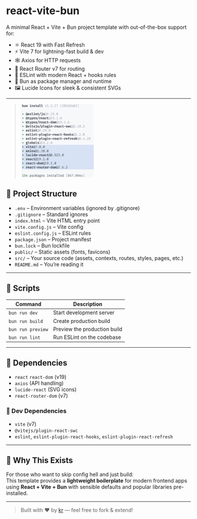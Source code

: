 # react-vite-bun

A minimal React + Vite + Bun project template with out-of-the-box support for:

- ⚛️ React 19 with Fast Refresh
- ⚡️ Vite 7 for lightning-fast build & dev
- 🕸️ Axios for HTTP requests
- 🚦 React Router v7 for routing
- 🧐 ESLint with modern React + hooks rules
- 🍔 Bun as package manager and runtime
- 🖼️ Lucide Icons for sleek & consistent SVGs

---

> <img src="./public/assets/images/deps.png" alt="Preview" height="200px"/>


## 📁 Project Structure

- `.env` – Environment variables (ignored by .gitignore)
- `.gitignore` – Standard ignores
- `index.html` – Vite HTML entry point
- `vite.config.js` – Vite config
- `eslint.config.js` – ESLint rules
- `package.json` – Project manifest
- `bun.lock` – Bun lockfile
- `public/` – Static assets (fonts, favicons)
- `src/` – Your source code (assets, contexts, routes, styles, pages, etc.)
- `README.md` – You’re reading it

---

## 📜 Scripts

| Command             | Description                     |
|---------------------|---------------------------------|
| `bun run dev`       | Start development server        |
| `bun run build`     | Create production build         |
| `bun run preview`   | Preview the production build    |
| `bun run lint`      | Run ESLint on the codebase      |

---

## 🔗 Dependencies

- `react` `react-dom` (v19)
- `axios` (API handling)
- `lucide-react` (SVG icons)
- `react-router-dom` (v7)

### 🧪 Dev Dependencies

- `vite` (v7)
- `@vitejs/plugin-react-swc`
- `eslint`, `eslint-plugin-react-hooks`, `eslint-plugin-react-refresh`

---

## 🚀 Why This Exists

For those who want to skip config hell and just build:  
This template provides a **lightweight boilerplate** for modern frontend apps using **React + Vite + Bun** with sensible defaults and popular libraries pre-installed.

---

> Built with ❤️ by [kr](https://github.com/khushalrathore) — feel free to fork & extend!
